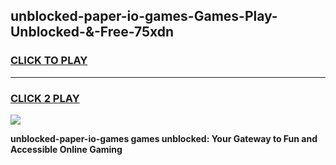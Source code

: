
## unblocked-paper-io-games-Games-Play-Unblocked-&-Free-75xdn
<h3>
<a href="https://premium76.site?title=unblocked-paper-io-games&ref=24A">CLICK TO PLAY</a></h3>
<hr>

<h3>
<a href="https://premium76.site?title=unblocked-paper-io-games&ref=24A">CLICK 2 PLAY</a>
  
</h3>

<a href="https://premium76.site?title=unblocked-paper-io-games&ref=24A"><img src="https://clearcache.store/games.png"></a>


**unblocked-paper-io-games games unblocked: Your Gateway to Fun and Accessible Online Gaming**
